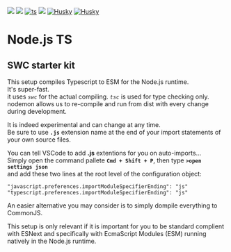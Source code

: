 [<img src="https://img.shields.io/badge/-Node.js-success.svg?logo=node">](https://nodejs.org/)
[<img src="https://img.shields.io/badge/-SWC-FECC00.svg?logo=swc">](https://swc.rs/)
[![ts](https://badgen.net/badge/-/Typescript?icon=typescript&label&labelColor=blue&color=555555)](https://github.com/TypeStrong/ts-node)
[<img src="https://img.shields.io/badge/-ESLint-4B32C3.svg?logo=ESlint">](https://eslint.org/)
[![Husky](https://img.shields.io/static/v1?label=Formated+by&message=Prettier&color=ff69b4)](https://github.com/prettier/prettier)
[![Husky](https://img.shields.io/static/v1?label=Hooked+by&message=Husky&color=success)](https://typicode.github.io/husky)

# Node.js TS 
## SWC starter kit

This setup compiles Typescript to ESM for the Node.js runtime.    
It's super-fast.     
it uses *`swc`* for the actual compiling.
*`tsc`* is used for type checking only.
nodemon allows us to re-compile and run from dist with every change during development.

It is indeed experimental and can change at any time.    
Be sure to use **`.js`** extension name at the end of your import statements of your own source files.

You can tell VSCode to add **.js** extentions for you on auto-imports...    
Simply open the command pallete **`Cmd + Shift + P`**, then type   **`>open settings json`**    
and add these two lines at the root level of the configuration object:

```
"javascript.preferences.importModuleSpecifierEnding": "js"
"typescript.preferences.importModuleSpecifierEnding": "js"
```

An easier alternative you may consider is to simply dompile everything to CommonJS.
  
This setup is only relevant if it is important for you to be standard complient with ESNext and specifically with EcmaScript Modules (ESM) running natively in the Node.js runtime. 

